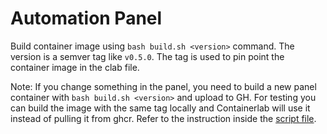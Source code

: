 # Automation Panel

Build container image using `bash build.sh <version>` command. The version is a semver tag like `v0.5.0`. The tag is used to pin point the container image in the clab file.

Note: If you change something in the panel, you need to build a new panel container with `bash build.sh <version>` and upload to GH.
For testing you can build the image with the same tag locally and Containerlab will use it instead of pulling it from ghcr. Refer to the instruction inside the [script file](../automation_panel/build.sh).
